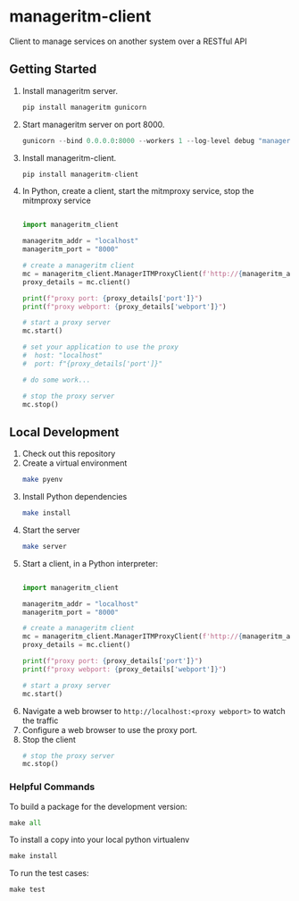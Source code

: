 # manageritm-client

Client to manage services on another system over a RESTful API

## Getting Started

1. Install manageritm server.
   ```python
   pip install manageritm gunicorn
   ```
2. Start manageritm server on port 8000.
   ```python
   gunicorn --bind 0.0.0.0:8000 --workers 1 --log-level debug "manageritm.app:main()"
   ```
3. Install manageritm-client.
   ```python
   pip install manageritm-client
   ```
4. In Python, create a client, start the mitmproxy service, stop the mitmproxy service
   ```python

   import manageritm_client

   manageritm_addr = "localhost"
   manageritm_port = "8000"

   # create a manageritm client
   mc = manageritm_client.ManagerITMProxyClient(f'http://{manageritm_addr}:{manageritm_port}')
   proxy_details = mc.client()

   print(f"proxy port: {proxy_details['port']}")
   print(f"proxy webport: {proxy_details['webport']}")

   # start a proxy server
   mc.start()

   # set your application to use the proxy
   #  host: "localhost"
   #  port: f"{proxy_details['port']}"

   # do some work...

   # stop the proxy server
   mc.stop()
   ```

## Local Development

1. Check out this repository
2. Create a virtual environment
   ```bash
   make pyenv
   ```
3. Install Python dependencies
   ```bash
   make install
   ```
4. Start the server
   ```bash
   make server
   ```
5. Start a client, in a Python interpreter:
   ```python

   import manageritm_client

   manageritm_addr = "localhost"
   manageritm_port = "8000"

   # create a manageritm client
   mc = manageritm_client.ManagerITMProxyClient(f'http://{manageritm_addr}:{manageritm_port}')
   proxy_details = mc.client()

   print(f"proxy port: {proxy_details['port']}")
   print(f"proxy webport: {proxy_details['webport']}")

   # start a proxy server
   mc.start()
   ```
6. Navigate a web browser to `http://localhost:<proxy webport>` to watch the traffic
7. Configure a web browser to use the proxy port.
8. Stop the client
   ```python
   # stop the proxy server
   mc.stop()
   ```

### Helpful Commands

To build a package for the development version:
```python
make all
```

To install a copy into your local python virtualenv
```python
make install
```

To run the test cases:
```python
make test
```
